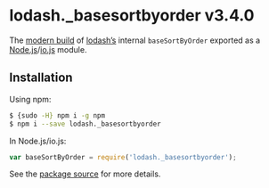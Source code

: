 # lodash._basesortbyorder v3.4.0

The [modern build](https://github.com/lodash/lodash/wiki/Build-Differences) of [lodash’s](https://lodash.com/) internal `baseSortByOrder` exported as a [Node.js](http://nodejs.org/)/[io.js](https://iojs.org/) module.

## Installation

Using npm:

```bash
$ {sudo -H} npm i -g npm
$ npm i --save lodash._basesortbyorder
```

In Node.js/io.js:

```js
var baseSortByOrder = require('lodash._basesortbyorder');
```

See the [package source](https://github.com/lodash/lodash/blob/3.4.0-npm-packages/lodash._basesortbyorder) for more details.

